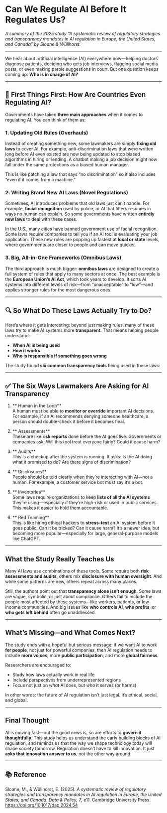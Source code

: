 # Can We Regulate AI Before It Regulates Us?

*A summary of the 2025 study “A systematic review of regulatory strategies and transparency mandates in AI regulation in Europe, the United States, and Canada” by Sloane & Wüllhorst.*

---


We hear about artificial intelligence (AI) everywhere now—helping doctors diagnose patients, deciding who gets job interviews, flagging social media posts, or even making parole suggestions in court. But one question keeps coming up: **Who is in charge of AI?**

---

## 🧱 First Things First: How Are Countries Even Regulating AI?

Governments have taken **three main approaches** when it comes to regulating AI. You can think of them as:

### 1.  Updating Old Rules (Overhauls)  
Instead of creating something new, some lawmakers are simply **fixing old laws** to cover AI. For example, anti-discrimination laws that were written long before AI even existed are now being updated to stop biased algorithms in hiring or lending. A chatbot making a job decision might now fall under the same protections as a biased human manager.

This is like patching a law that says “no discrimination” so it also includes “even if it comes from a machine.”

### 2. Writing Brand New AI Laws (Novel Regulations)  
Sometimes, AI introduces problems that old laws just can’t handle. For example, **facial recognition** used by police, or AI that filters resumes in ways no human can explain. So some governments have written **entirely new laws** to deal with these cases.

In the U.S., many cities have banned government use of facial recognition. Some laws require companies to tell you if an AI tool is evaluating your job application. These new rules are popping up fastest at **local or state** levels, where governments are closer to people and can move quicker.

### 3.  Big, All-in-One Frameworks (Omnibus Laws)  
The third approach is much bigger: **omnibus laws** are designed to create a full system of rules that apply to many sectors at once. The best example is the **European Union’s AI Act**, which took years to develop. It sorts AI systems into different levels of risk—from “unacceptable” to “low”—and applies stronger rules for the most dangerous ones.


---

## 🔍 So What Do These Laws Actually Try to Do?

Here’s where it gets interesting: beyond just making rules, many of these laws try to make AI systems more **transparent**. That means helping people understand:
- **When AI is being used**
- **How it works**
- **Who is responsible if something goes wrong**

The study found **six common transparency tools** being used in these laws:

---

## ✅ The Six Ways Lawmakers Are Asking for AI Transparency

1. ** Human in the Loop**  
A human must be able to **monitor or override** important AI decisions. For example, if an AI recommends denying someone healthcare, a person should double-check it before it becomes final.

2. ** Assessments**  
These are like **risk reports** done before the AI goes live. Governments or companies ask: Will this tool treat everyone fairly? Could it cause harm?

3. ** Audits**  
This is a checkup after the system is running. It asks: Is the AI doing what it promised to do? Are there signs of discrimination?

4. ** Disclosures**  
People should be told clearly when they’re interacting with AI—not a human. For example, a customer service bot must say it’s a bot.

5. ** Inventories**  
Some laws require organizations to keep **lists of all the AI systems** they’re using—especially if they’re high-risk or used in public services. This makes it easier to hold them accountable.

6. ** Red Teaming**  
This is like hiring ethical hackers to **stress-test** an AI system before it goes public. Can it be tricked? Can it cause harm? It’s a newer idea, but becoming more popular—especially for large, general-purpose models like ChatGPT.

---

##  What the Study Really Teaches Us

Many AI laws use combinations of these tools. Some require both **risk assessments and audits**, others mix **disclosure with human oversight**. And while some patterns are new, others repeat across many places.

Still, the authors point out that **transparency alone isn’t enough**. Some laws are vague, symbolic, or just about compliance. Others fail to include the people most affected by these systems—like workers, patients, or low-income communities. And big issues like **who controls AI**, **who profits**, or **who gets left behind** often go unaddressed.

---

##  What’s Missing—and What Comes Next?

The study ends with a hopeful but serious message: if we want AI to work **for people**, not just for powerful companies, then AI regulation needs to include **more voices**, more **public participation**, and more **global fairness**.

Researchers are encouraged to:
- Study how laws actually work in real life
- Include perspectives from underrepresented regions
- Focus not just on *what* AI does, but *who* it serves (or harms)

In other words: the future of AI regulation isn’t just legal. It’s ethical, social, and global.

---

##  Final Thought

AI is moving fast—but the good news is, so are efforts to **govern it thoughtfully**. This study helps us understand the early building blocks of AI regulation, and reminds us that the way we shape technology today will shape society tomorrow. Regulation doesn’t have to kill innovation. It just **asks that innovation answer to us**, not the other way around.

---


## 📚 Reference

Sloane, M., & Wüllhorst, E. (2025). *A systematic review of regulatory strategies and transparency mandates in AI regulation in Europe, the United States, and Canada*. _Data & Policy, 7_, e11. Cambridge University Press. https://doi.org/10.1017/dap.2024.54
 
